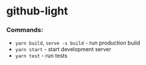 # github-light

### Commands:

- `yarn build`, `serve -s build` - run production build
- `yarn start` - start development server
- `yarn test` - run tests
